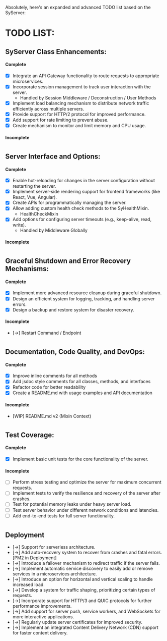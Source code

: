 Absolutely, here's an expanded and advanced TODO list based on the SyServer:

# TODO LIST:

## **SyServer Class Enhancements:**

#### Complete

- [x] Integrate an API Gateway functionality to route requests to appropriate microservices.
- [x] Incorporate session management to track user interaction with the server.
  - Handled by Session Middleware / Deconstruction / User Methods
- [x] Implement load balancing mechanism to distribute network traffic efficiently across multiple servers.
- [x] Provide support for HTTP/2 protocol for improved performance.
- [x] Add support for rate limiting to prevent abuse.
- [x] Create mechanism to monitor and limit memory and CPU usage.

#### Incomplete

#

## **Server Interface and Options:**

#### Complete

- [x] Enable hot-reloading for changes in the server configuration without restarting the server.
- [x] Implement server-side rendering support for frontend frameworks (like React, Vue, Angular).
- [x] Create APIs for programmatically managing the server.
- [x] Allow adding custom health check methods to the SyHealthMixin.
  - HealthCheckMixin
- [x] Add options for configuring server timeouts (e.g., keep-alive, read, write).
  - Handled by Middleware Globally

#### Incomplete

#

## **Graceful Shutdown and Error Recovery Mechanisms:**

#### Complete

- [x] Implement more advanced resource cleanup during graceful shutdown.
- [x] Design an efficient system for logging, tracking, and handling server errors.
- [x] Design a backup and restore system for disaster recovery.

#### Incomplete

- [->] Restart Command / Endpoint

#

## **Documentation, Code Quality, and DevOps:**

#### Complete

- [x] Improve inline comments for all methods
- [x] Add jsdoc style comments for all classes, methods, and interfaces
- [x] Refactor code for better readability
- [x] Create a README.md with usage examples and API documentation

#### Incomplete

- [WIP] README.md v2 (Mixin Context)

#

## **Test Coverage:**

#### Complete

- [x] Implement basic unit tests for the core functionality of the server.

#### Incomplete

- [ ] Perform stress testing and optimize the server for maximum concurrent requests.
- [ ] Implement tests to verify the resilience and recovery of the server after crashes.
- [ ] Test for potential memory leaks under heavy server load.
- [ ] Test server behavior under different network conditions and latencies.
- [ ] Add end-to-end tests for full server functionality.

#

## **Deployment**

- [->] Support for serverless architecture.
- [->] Add auto-recovery system to recover from crashes and fatal errors. [PM2 in Deployment]
- [->] Introduce a failover mechanism to redirect traffic if the server fails.
- [->] Implement automatic service discovery to easily add or remove services in a microservices architecture.
- [->] Introduce an option for horizontal and vertical scaling to handle increased load.
- [->] Develop a system for traffic shaping, prioritizing certain types of requests.
- [->] Incorporate support for HTTP/3 and QUIC protocols for further performance improvements.
- [->] Add support for server push, service workers, and WebSockets for more interactive applications.
- [->] Regularly update server certificates for improved security.
- [->] Implement an integrated Content Delivery Network (CDN) support for faster content delivery.

